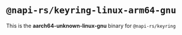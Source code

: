 # `@napi-rs/keyring-linux-arm64-gnu`

This is the **aarch64-unknown-linux-gnu** binary for `@napi-rs/keyring`
